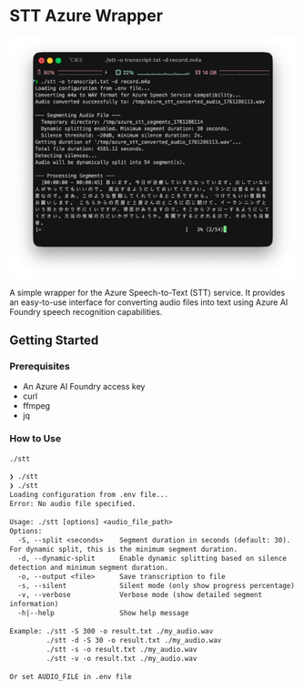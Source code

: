 # STT Azure Wrapper

![](./.github/demo.png)  

A simple wrapper for the Azure Speech-to-Text (STT) service. It provides an easy-to-use interface for converting audio files into text using Azure AI Foundry speech recognition capabilities.

## Getting Started

### Prerequisites
- An Azure AI Foundry access key
- curl
- ffmpeg
- jq

### How to Use

```bash
./stt
```

```
❯ ./stt
❯ ./stt
Loading configuration from .env file...
Error: No audio file specified.

Usage: ./stt [options] <audio_file_path>
Options:
  -S, --split <seconds>    Segment duration in seconds (default: 30). For dynamic split, this is the minimum segment duration.
  -d, --dynamic-split      Enable dynamic splitting based on silence detection and minimum segment duration.
  -o, --output <file>      Save transcription to file
  -s, --silent             Silent mode (only show progress percentage)
  -v, --verbose            Verbose mode (show detailed segment information)
  -h|--help                Show help message

Example: ./stt -S 300 -o result.txt ./my_audio.wav
         ./stt -d -S 30 -o result.txt ./my_audio.wav
         ./stt -s -o result.txt ./my_audio.wav
         ./stt -v -o result.txt ./my_audio.wav

Or set AUDIO_FILE in .env file
```
